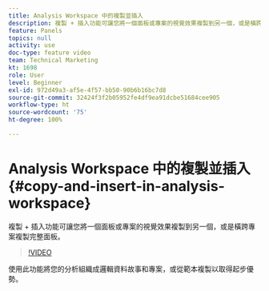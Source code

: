 ```yaml
---
title: Analysis Workspace 中的複製並插入
description: 複製 + 插入功能可讓您將一個面板或專案的視覺效果複製到另一個，或是橫跨專案複製完整面板。
feature: Panels
topics: null
activity: use
doc-type: feature video
team: Technical Marketing
kt: 1698
role: User
level: Beginner
exl-id: 972d49a3-af5e-4f57-bb50-90b6b16bc7d8
source-git-commit: 32424f3f2b05952fe4df9ea91dcbe51684cee905
workflow-type: ht
source-wordcount: '75'
ht-degree: 100%

---
```


# Analysis Workspace 中的複製並插入 {#copy-and-insert-in-analysis-workspace}

複製 + 插入功能可讓您將一個面板或專案的視覺效果複製到另一個，或是橫跨專案複製完整面板。

>[!VIDEO](https://video.tv.adobe.com/v/23230/?quality=12)

使用此功能將您的分析組織成邏輯資料故事和專案，或從範本複製以取得起步優勢。
